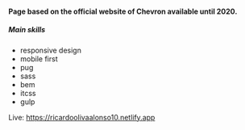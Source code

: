 #### Page based on the official website of Chevron available until 2020. 
##### Main skills
- responsive design
- mobile first
- pug
- sass
- bem
- itcss
- gulp

Live: https://ricardoolivaalonso10.netlify.app
